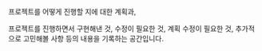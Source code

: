 프로젝트를 어떻게 진행할 지에 대한 계획과,

프로젝트를 진행하면서 구현해낸 것, 수정이 필요한 것, 계획 수정이 필요한 것, 추가적으로 고민해볼 사항 등의 내용을 기록하는 공간입니다.
